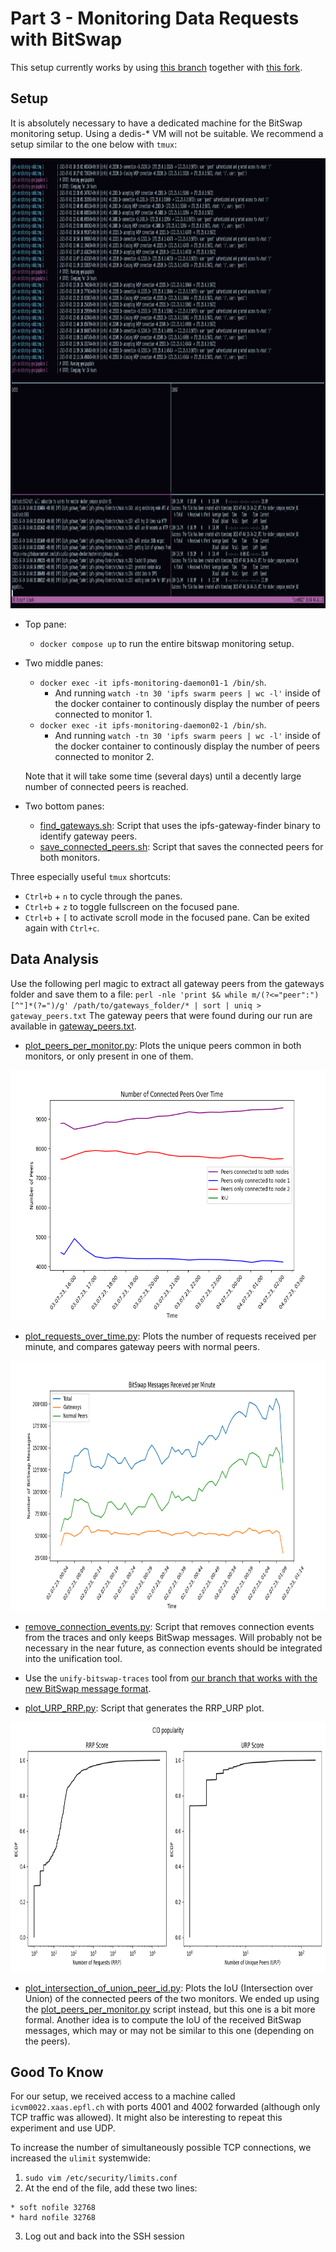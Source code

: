 # Part 3 - Monitoring Data Requests with BitSwap

This setup currently works by using [this branch](https://github.com/mrd0ll4r/ipfs-tools/tree/bitswap-file-logging) together with [this fork](https://github.com/S-u-m-u-n/ipfs-metric-exporter).

## Setup

It is absolutely necessary to have a dedicated machine for the BitSwap monitoring setup. Using a dedis-* VM will not be suitable.
We recommend a setup similar to the one below with `tmux`:

<!-- ![tmux setup on a dedicated machine](Monitoring_setup.png) -->
<img src="Monitoring_setup.png" alt="Tmux setup on the dedicated machine" style="width:1280px;height:720px;">

- Top pane:
    - `docker compose up` to run the entire bitswap monitoring setup.

- Two middle panes:
    - `docker exec -it ipfs-monitoring-daemon01-1 /bin/sh`.
        - And running `watch -tn 30 'ipfs swarm peers | wc -l'` inside of the docker container to continously display the number of peers connected to monitor 1.
    - `docker exec -it ipfs-monitoring-daemon02-1 /bin/sh`.
        - And running `watch -tn 30 'ipfs swarm peers | wc -l'` inside of the docker container to continously display the number of peers connected to monitor 2.

    Note that it will take some time (several days) until a decently large number of connected peers is reached.

- Two bottom panes:
    - [find_gateways.sh](find_gateways.sh): Script that uses the ipfs-gateway-finder binary to identify gateway peers.
    - [save_connected_peers.sh](save_connected_peers.sh): Script that saves the connected peers for both monitors.

Three especially useful `tmux` shortcuts:
- `Ctrl+b` + `n` to cycle through the panes.
- `Ctrl+b` + `z` to toggle fullscreen on the focused pane.
- `Ctrl+b` + `[` to activate scroll mode in the focused pane. Can be exited again with `Ctrl+c`.

## Data Analysis

Use the following perl magic to extract all gateway peers from the gateways folder and save them to a file:
`perl -nle 'print $& while m/(?<="peer":")[^"]*(?=")/g' /path/to/gateways_folder/* | sort | uniq > gateway_peers.txt`
The gateway peers that were found during our run are available in [gateway_peers.txt](gateway_peers.txt).

- [plot_peers_per_monitor.py](plot_peers_per_monitor.py): Plots the unique peers common in both monitors, or only present in one of them.
<!-- ![Plot created by plot_peers_per_monitor.py](peers_per_monitor.png) -->
<img src="peers_per_monitor.png" alt="Plot created by plot_peers_per_monitor.py" style="width:600px;height:400px;">

- [plot_requests_over_time.py](plot_requests_over_time.py): Plots the number of requests received per minute, and compares gateway peers with normal peers.

<img src="requests_over_time.png" alt="Plot created by plot_requests_over_time.py" style="width:600px;height:400px;">

<!-- ![Plot created by plot_requests_over_time.py](requests_over_time.png) -->

- [remove_connection_events.py](remove_connection_events.py): Script that removes connection events from the traces and only keeps BitSwap messages. Will probably not be necessary in the near future, as connection events should be integrated into the unification tool.

- Use the `unify-bitswap-traces` tool from [our branch that works with the new BitSwap message format](https://github.com/S-u-m-u-n/ipfs-tools/tree/new-bitswap-format).

- [plot_URP_RRP.py](plot_URP_RRP.py): Script that generates the RRP_URP plot.

<!-- ![Plot created by plot_URP_RRP.py](CID_popularity_RRP_URP.png) -->
<img src="CID_popularity_RRP_URP.png" alt="Plot created by plot_URP_RRP.py" style="width:1000px;height:400px;">

- [plot_intersection_of_union_peer_id.py](plot_intersection_of_union_peer_id.py): Plots the IoU (Intersection over Union) of the connected peers of the two monitors. We ended up using the [plot_peers_per_monitor.py](plot_peers_per_monitor.py) script instead, but this one is a bit more formal. Another idea is to compute the IoU of the received BitSwap messages, which may or may not be similar to this one (depending on the peers).



## Good To Know
For our setup, we received access to a machine called `icvm0022.xaas.epfl.ch` with ports 4001 and 4002 forwarded (although only TCP traffic was allowed).
It might also be interesting to repeat this experiment and use UDP.

To increase the number of simultaneously possible TCP connections, we increased the `ulimit` systemwide:

1. `sudo vim /etc/security/limits.conf`
2. At the end of the file, add these two lines:
```
* soft nofile 32768
* hard nofile 32768
```
3. Log out and back into the SSH session
